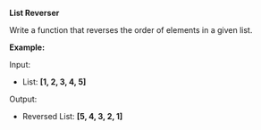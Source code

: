 **List Reverser**

Write a function that reverses the order of elements in a given list.

**Example:**

Input:
- List: **[1, 2, 3, 4, 5]**

Output:
- Reversed List: **[5, 4, 3, 2, 1]**
